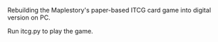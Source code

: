 Rebuilding the Maplestory's paper-based ITCG card game into digital version on PC.

Run itcg.py to play the game.
